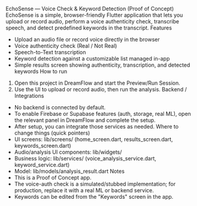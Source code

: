 EchoSense — Voice Check & Keyword Detection (Proof of Concept)
EchoSense is a simple, browser-friendly Flutter application that lets you upload or record audio, perform a voice authenticity check, transcribe speech, and detect predefined keywords in the transcript.
Features
- Upload an audio file or record voice directly in the browser
- Voice authenticity check (Real / Not Real)
- Speech-to-Text transcription
- Keyword detection against a customizable list managed in-app
- Simple results screen showing authenticity, transcription, and detected keywords
How to run
1. Open this project in DreamFlow and start the Preview/Run Session.
2. Use the UI to upload or record audio, then run the analysis.
Backend / Integrations
- No backend is connected by default.
- To enable Firebase or Supabase features (auth, storage, real ML), open the relevant panel in DreamFlow and complete the setup.
- After setup, you can integrate those services as needed.
Where to change things (quick pointers)
- UI screens: lib/screens/ (home_screen.dart, results_screen.dart, keywords_screen.dart)
- Audio/analysis UI components: lib/widgets/
- Business logic: lib/services/ (voice_analysis_service.dart, keyword_service.dart)
- Model: lib/models/analysis_result.dart
Notes
- This is a Proof of Concept app.
- The voice-auth check is a simulated/stubbed implementation; for production, replace it with a real ML or backend service.
- Keywords can be edited from the "Keywords" screen in the app.


